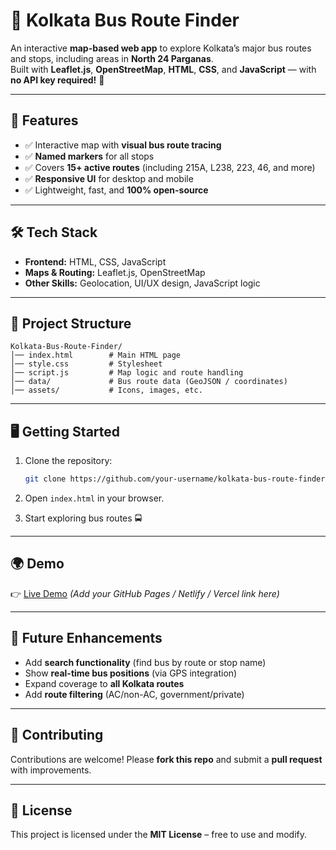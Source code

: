 # 🚌 Kolkata Bus Route Finder  

An interactive **map-based web app** to explore Kolkata’s major bus routes and stops, including areas in **North 24 Parganas**.  
Built with **Leaflet.js**, **OpenStreetMap**, **HTML**, **CSS**, and **JavaScript** — with **no API key required!** 🎉  

---

## 🚀 Features  
- ✅ Interactive map with **visual bus route tracing**  
- ✅ **Named markers** for all stops  
- ✅ Covers **15+ active routes** (including 215A, L238, 223, 46, and more)  
- ✅ **Responsive UI** for desktop and mobile  
- ✅ Lightweight, fast, and **100% open-source**  

---

## 🛠️ Tech Stack  
- **Frontend:** HTML, CSS, JavaScript  
- **Maps & Routing:** Leaflet.js, OpenStreetMap  
- **Other Skills:** Geolocation, UI/UX design, JavaScript logic  

---

## 📂 Project Structure  
```
Kolkata-Bus-Route-Finder/
│── index.html        # Main HTML page  
│── style.css         # Stylesheet  
│── script.js         # Map logic and route handling  
│── data/             # Bus route data (GeoJSON / coordinates)  
│── assets/           # Icons, images, etc.  
```

---

## 🖥️ Getting Started  

1. Clone the repository:  
   ```bash
   git clone https://github.com/your-username/kolkata-bus-route-finder.git
   ```

2. Open `index.html` in your browser.  

3. Start exploring bus routes 🚍  

---

## 🌍 Demo  
👉 [Live Demo](#) *(Add your GitHub Pages / Netlify / Vercel link here)*  

---

## 📌 Future Enhancements  
- Add **search functionality** (find bus by route or stop name)  
- Show **real-time bus positions** (via GPS integration)  
- Expand coverage to **all Kolkata routes**  
- Add **route filtering** (AC/non-AC, government/private)  

---

## 🤝 Contributing  
Contributions are welcome! Please **fork this repo** and submit a **pull request** with improvements.  

---

## 📜 License  
This project is licensed under the **MIT License** – free to use and modify.  
